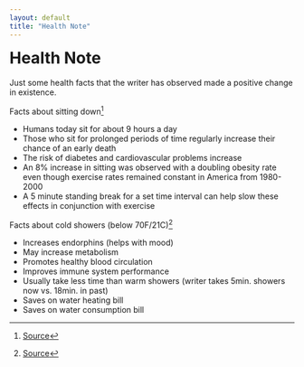 ```yaml
---
layout: default
title: "Health Note"
---
```


<h1 style="margin-top:1rem">Health Note <i class="fas fa-cookie"></i></h1>

Just some health facts that the writer has observed made a positive change in existence.

Facts about sitting down[^1]

* Humans today sit for about 9 hours a day
* Those who sit for prolonged periods of time regularly increase their chance of an early death
* The risk of diabetes and cardiovascular problems increase
* An 8% increase in sitting was observed with a doubling obesity rate even though exercise rates remained constant in America from 1980-2000
* A 5 minute standing break for a set time interval can help slow these effects in conjunction with exercise

Facts about cold showers (below 70F/21C)[^2]

* Increases endorphins (helps with mood)
* May increase metabolism
* Promotes healthy blood circulation
* Improves immune system performance
* Usually take less time than warm showers (writer takes 5min. showers now vs. 18min. in past)
* Saves on water heating bill
* Saves on water consumption bill

<i class="fas fa-cookie"></i>

[^1]: [Source](https://www.diygenius.com/your-desk-job-is-killing-you-the-truth-about-sitting-down-infographic/)
[^2]: [Source](https://www.healthline.com/health/cold-shower-benefits#takeaway)
